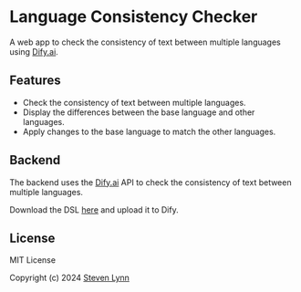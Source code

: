 # Language Consistency Checker

A web app to check the consistency of text between multiple languages using [Dify.ai](https://dify.ai/).

## Features

- Check the consistency of text between multiple languages.
- Display the differences between the base language and other languages.
- Apply changes to the base language to match the other languages.

## Backend

The backend uses the [Dify.ai](https://dify.ai/) API to check the consistency of text between multiple languages.

Download the DSL [here](./LanguageConsistencyChecker.yml) and upload it to Dify.

## License

MIT License

Copyright (c) 2024 [Steven Lynn](https://github.com/stvlynn)